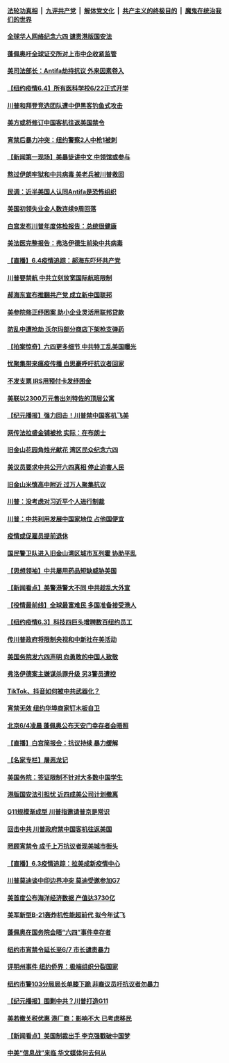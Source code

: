####  [法轮功真相](../../../../basic/blob/master/README.md?t=06050631) &nbsp;|&nbsp; [九评共产党](../../../../9ping.md/blob/master/README.md?t=06050631) &nbsp;|&nbsp; [解体党文化](../../../../jtdwh.md/blob/master/README.md?t=06050631)  &nbsp;|&nbsp; [共产主义的终极目的](../../../../gczydzjmd.md/blob/master/README.md?t=06050631) &nbsp;|&nbsp; [魔鬼在统治我们的世界](../../../../mgztzwmdsj.md/blob/master/README.md?t=06050631) 

#### [全球华人网络纪念六四 谴责港版国安法](../pages/nsc412/n12159889.md?t=06050631) 

#### [蓬佩奥吁全球证交所对上市中企收紧监管](../pages/nsc412/n12161975.md?t=06050631) 

#### [美司法部长：Antifa劫持抗议 外来因素卷入](../pages/nsc412/n12162197.md?t=06050631) 

#### [【纽约疫情6.4】所有医科学校6/22正式开学](../pages/nsc412/n12160866.md?t=06050631) 

#### [川普和拜登竞选团队遭中伊黑客钓鱼式攻击](../pages/nsc412/n12161800.md?t=06050631) 

#### [美方或将修订中国客机往返美国禁令](../pages/nsc412/n12162002.md?t=06050631) 

#### [宵禁后暴力冲突：纽约警察2人中枪1被刺](../pages/nsc412/n12161750.md?t=06050631) 

#### [【新闻第一现场】美暴徒讲中文 中领馆或参与](../pages/nsc412/n12161777.md?t=06050631) 

#### [熬过伊朗牢狱和中共病毒 美老兵被川普救回](../pages/nsc412/n12161745.md?t=06050631) 

#### [民调：近半美国人认同Antifa是恐怖组织](../pages/nsc412/n12161518.md?t=06050631) 

#### [美国初领失业金人数连续9周回落](../pages/nsc412/n12161493.md?t=06050631) 

#### [白宫发布川普年度体检报告：总统很健康](../pages/nsc412/n12161388.md?t=06050631) 

#### [美法医完整报告：弗洛伊德生前染中共病毒](../pages/nsc412/n12160918.md?t=06050631) 

#### [【直播】6.4疫情追踪：郝海东吓坏共产党](../pages/nsc412/n12160965.md?t=06050631) 

#### [川普要禁航 中共立刻放宽国际航班限制](../pages/nsc412/n12160828.md?t=06050631) 

#### [郝海东宣布推翻共产党 成立新中国联邦](../pages/nsc412/n12160534.md?t=06050631) 

#### [美参院修正纾困案 助小企业灵活用联邦贷款](../pages/nsc412/n12160425.md?t=06050631) 

#### [防乱中遭抢劫 沃尔玛部分商店下架枪支弹药](../pages/nsc412/n12159942.md?t=06050631) 

#### [【拍案惊奇】六四更多细节 中共特工乱美国曝光](../pages/nsc412/n12159597.md?t=06050631) 

#### [忧聚集带来瘟疫传播 白思豪呼吁抗议者回家](../pages/nsc412/n12159974.md?t=06050631) 

#### [不发支票  IRS用预付卡发纾困金](../pages/nsc412/n12159841.md?t=06050631) 

#### [美联以2300万元售出刘特佐的顶层公寓](../pages/nsc412/n12159823.md?t=06050631) 

#### [【纪元播报】强力回击！川普禁中国客机飞美](../pages/nsc412/n12159420.md?t=06050631) 

#### [网传法拉盛金铺被抢  实际：在布朗士](../pages/nsc412/n12159903.md?t=06050631) 

#### [旧金山花园角烛光献花    湾区民众纪念六四](../pages/nsc412/n12159793.md?t=06050631) 

#### [美议员要求中共公开六四真相 停止迫害人民](../pages/nsc412/n12159579.md?t=06050631) 

#### [旧金山米慎高中附近   过万人聚集抗议](../pages/nsc412/n12159572.md?t=06050631) 

#### [川普：没考虑对习近平个人进行制裁](../pages/nsc412/n12159293.md?t=06050631) 

#### [川普：中共利用发展中国家地位 占他国便宜](../pages/nsc412/n12159303.md?t=06050631) 

#### [疫情或促雇员提前退休](../pages/nsc412/n12159563.md?t=06050631) 

#### [国民警卫队进入旧金山湾区城市瓦列霍  协助平乱](../pages/nsc412/n12159494.md?t=06050631) 

#### [【思想领袖】中共屡用药品短缺威胁美国](../pages/nsc412/n12056445.md?t=06050631) 

#### [【新闻看点】美警港警大不同 中共趁乱大外宣](../pages/nsc412/n12158991.md?t=06050631) 

#### [【役情最前线】全球最富难民 多国准备接受港人](../pages/nsc412/n12159253.md?t=06050631) 

#### [【纽约疫情6.3】科技四巨头增聘数百纽约员工](../pages/nsc412/n12157849.md?t=06050631) 

#### [传川普政府将限制央视和中新社在美活动](../pages/nsc412/n12159065.md?t=06050631) 

#### [美国务院发六四声明 向勇敢的中国人致敬](../pages/nsc412/n12159007.md?t=06050631) 

#### [弗洛伊德案主嫌谋杀罪升级 另3警员遭控](../pages/nsc412/n12159010.md?t=06050631) 

#### [TikTok、抖音如何被中共武器化？](../pages/nsc412/n12149301.md?t=06050631) 

#### [宵禁无效 纽约华埠商家钉木板自卫](../pages/nsc412/n12157041.md?t=06050631) 

#### [北京6/4凌晨 蓬佩奥公布天安门幸存者会晤照](../pages/nsc412/n12158858.md?t=06050631) 

#### [【直播】白宫简报会：抗议持续 暴力缓解](../pages/nsc412/n12155990.md?t=06050631) 

#### [【名家专栏】屠恶龙记](../pages/nsc412/n12156943.md?t=06050631) 

#### [美国务院：签证限制不针对大多数中国学生](../pages/nsc412/n12158789.md?t=06050631) 

#### [港版国安法引担忧 近四成美公司计划撤离](../pages/nsc412/n12158412.md?t=06050631) 

#### [G11规模渐成型 川普指邀请普京是常识](../pages/nsc412/n12158395.md?t=06050631) 

#### [回击中共 川普政府禁中国客机往返美国](../pages/nsc412/n12158407.md?t=06050631) 

#### [罔顾宵禁令 成千上万抗议者现美城市街头](../pages/nsc412/n12158288.md?t=06050631) 

#### [【直播】6.3疫情追踪：拉美成新疫情中心](../pages/nsc412/n12157990.md?t=06050631) 

#### [川普莫迪谈中印边界冲突 莫迪受邀参加G7](../pages/nsc412/n12157884.md?t=06050631) 

#### [美首度公布海洋经济数据 产值达3730亿](../pages/nsc412/n12157797.md?t=06050631) 

#### [美军新型B-21轰炸机性能超前代 拟今年试飞](../pages/nsc412/n12157496.md?t=06050631) 

#### [蓬佩奥在国务院会晤“六四”事件幸存者](../pages/nsc412/n12156948.md?t=06050631) 

#### [纽约市宵禁令延长至6/7  市长谴责暴力](../pages/nsc412/n12156984.md?t=06050631) 

#### [评明州事件 纽约侨界：极端组织分裂国家](../pages/nsc412/n12157039.md?t=06050631) 

#### [纽约市警103分局局长单膝下跪  非裔议员吁抗议者勿暴力](../pages/nsc412/n12156906.md?t=06050631) 

#### [【纪元播报】围剿中共？川普打造G11](../pages/nsc412/n12156669.md?t=06050631) 

#### [美若撤关税优惠 港厂商：影响不大 已考虑移民](../pages/nsc412/n12156684.md?t=06050631) 

#### [【新闻看点】美国制裁出手 李克强戳破中国梦](../pages/nsc412/n12156207.md?t=06050631) 

#### [中美“信息战”来临 华文媒体何去何从](../pages/nsc412/n12156534.md?t=06050631) 

